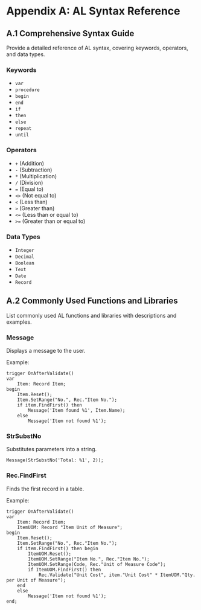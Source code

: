 # Appendix A: AL Syntax Reference

## A.1 Comprehensive Syntax Guide

Provide a detailed reference of AL syntax, covering keywords, operators, and data types.

### Keywords

- `var`
- `procedure`
- `begin`
- `end`
- `if`
- `then`
- `else`
- `repeat`
- `until`

### Operators

- `+` (Addition)
- `-` (Subtraction)
- `*` (Multiplication)
- `/` (Division)
- `=` (Equal to)
- `<>` (Not equal to)
- `<` (Less than)
- `>` (Greater than)
- `<=` (Less than or equal to)
- `>=` (Greater than or equal to)

### Data Types

- `Integer`
- `Decimal`
- `Boolean`
- `Text`
- `Date`
- `Record`

## A.2 Commonly Used Functions and Libraries

List commonly used AL functions and libraries with descriptions and examples.

### Message

Displays a message to the user.

Example:
```al
trigger OnAfterValidate()
var
    Item: Record Item;
begin
    Item.Reset();
    Item.SetRange("No.", Rec."Item No.");
    if item.FindFirst() then
        Message('Item found %1', Item.Name);
    else
        Message('Item not found %1');
```

### StrSubstNo 
Substitutes parameters into a string.
```al
Message(StrSubstNo('Total: %1', 2));
```

### Rec.FindFirst
Finds the first record in a table.

Example:
```al
trigger OnAfterValidate()
var
    Item: Record Item;
    ItemUOM: Record "Item Unit of Measure";
begin
    Item.Reset();
    Item.SetRange("No.", Rec."Item No.");
    if item.FindFirst() then begin
        ItemUOM.Reset();
        ItemUOM.SetRange("Item No.", Rec."Item No.");
        ItemUOM.SetRange(Code, Rec."Unit of Measure Code");
        if ItemUOM.FindFirst() then
            Rec.Validate("Unit Cost", item."Unit Cost" * ItemUOM."Qty. per Unit of Measure");
    end
    else
        Message('Item not found %1');
end;
```